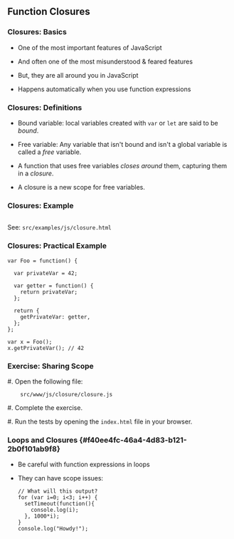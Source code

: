 ## Function Closures

### Closures: Basics

  - One of the most important features of JavaScript

  - And often one of the most misunderstood & feared features

  - But, they are all around you in JavaScript

  - Happens automatically when you use function expressions

### Closures: Definitions

  - Bound variable: local variables created with `var` or `let` are
    said to be *bound*.

  - Free variable: Any variable that isn't bound and isn't a global
    variable is called a *free* variable.

  - A function that uses free variables *closes around* them,
    capturing them in a *closure*.

  - A closure is a new scope for free variables.

### Closures: Example

~~~ {.javascript insert="../../src/examples/js/closure.js"}
~~~

See: `src/examples/js/closure.html`

### Closures: Practical Example

~~~ {.javascript}
var Foo = function() {

  var privateVar = 42;

  var getter = function() {
    return privateVar;
  };

  return {
    getPrivateVar: getter,
  };
};

var x = Foo();
x.getPrivateVar(); // 42
~~~

### Exercise: Sharing Scope

  #. Open the following file:

        src/www/js/closure/closure.js

  #. Complete the exercise.

  #. Run the tests by opening the `index.html` file in your browser.


### Loops and Closures {#f40ee4fc-46a4-4d83-b121-2b0f101ab9f8}

  - Be careful with function expressions in loops

  - They can have scope issues:

    ~~~ {.javascript}
    // What will this output?
    for (var i=0; i<3; i++) {
      setTimeout(function(){
        console.log(i);
      }, 1000*i);
    }
    console.log("Howdy!");
    ~~~
